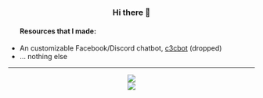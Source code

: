 <div align="center">
  <h3>Hi there 👋</h3>
  <ul align="left">
    <h4>Resources that I made:</h4>
    <li>An customizable Facebook/Discord chatbot, <a href="https://github.com/c3cbot/c3c-0x">c3cbot</a> (dropped)</li>
    <li>... nothing else</li>
  </ul>
  <hr>
  <a href="https://github.com/anuraghazra/github-readme-stats">
    <img src="https://github-readme-stats.vercel.app/api?username=BadAimWeeb&show_icons=true&theme=tokyonight&count_private=true">
  </a><br>
  <a href="https://github.com/anuraghazra/github-readme-stats">
    <img src="https://github-readme-stats.vercel.app/api//top-langs?username=BadAimWeeb&show_icons=true&theme=tokyonight&count_private=true&langs_count=10&layout=compact">
  </a>
</div>

<!--
- 🔭 I’m currently working on ...
- 🌱 I’m currently learning ...
- 👯 I’m looking to collaborate on ...
- 🤔 I’m looking for help with ...
- 💬 Ask me about ...
- 📫 How to reach me: ...
- 😄 Pronouns: ...
- ⚡ Fun fact: ...
-->
